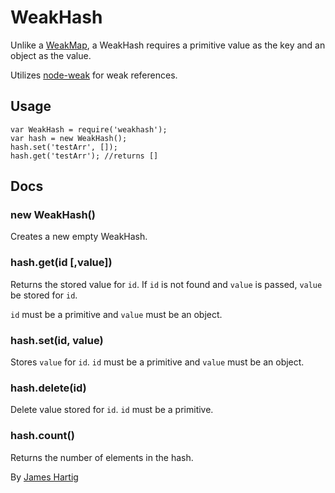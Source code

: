 # WeakHash #

Unlike a [WeakMap](https://developer.mozilla.org/en-US/docs/Web/JavaScript/Reference/Global_Objects/WeakMap),
a WeakHash requires a primitive value as the key and an object as the value.

Utilizes [node-weak](https://github.com/TooTallNate/node-weak) for weak references.

## Usage ##

```
var WeakHash = require('weakhash');
var hash = new WeakHash();
hash.set('testArr', []);
hash.get('testArr'); //returns []
```

## Docs ##

### new WeakHash() ###
Creates a new empty WeakHash.

### hash.get(id [,value]) ###
Returns the stored value for `id`. If `id` is not found and `value` is passed, `value` be stored for `id`.

`id` must be a primitive and `value` must be an object.

### hash.set(id, value) ###
Stores `value` for `id`. `id` must be a primitive and `value` must be an object.

### hash.delete(id) ###
Delete value stored for `id`. `id` must be a primitive.

### hash.count() ###
Returns the number of elements in the hash.


By [James Hartig](https://github.com/fastest963/)
